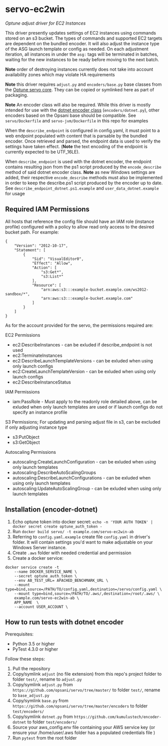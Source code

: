 # servo-ec2win

_Optune adjust driver for EC2 Instances_

This driver presently updates settings of EC2 instances using commands stored on an s3 bucket. The types of commands and supported EC2 targets are dependent on the bundled encoder. It will also adjust the instance type of the ASG launch template or config as needed. On each adjustment iteration, all instances in under the `asg:` tags will be terminated in batches, waiting for the new instances to be ready before moving to the next batch.

__Note__ order of destroying instances currently does not take into account availability zones which may violate HA requirements

__Note__ this driver requires `adjust.py` and `encoders/base.py` base classes from the [Optune servo core](https://github.com/opsani/servo/). They can be copied or symlinked here as part of packaging. 

__Note__ An encoder class will also be required. While this driver is mostly intended for use with the [dotnet encoder class](https://github.com/kumulustech/encoder-dotnet/) (`encoders/dotnet.py`), other encoders based on the Opsani base should be compatible. See `servo/Dockerfile` and `servo-jvm/Dockerfile` in this repo for examples

When the `describe_endpoint` is configured in config.yaml, it must point to a web endpoint populated with content that is parsable by the bundled encoder. Once retrieved and parsed, the endpoint data is used to verify the settings have taken effect. (__Note__ the text encoding of the endpoint is currently expected to be UTF_16LE).

When `describe_endpoint` is used with the dotnet encoder, the endpoint contains resulting json from the ps1 script produced by the `encode_describe` method of said dotnet encoder class. __Note__ as new Windows settings are added, their respective `encode_describe` methods must also be implemented in order to keep the describe.ps1 script produced by the encoder up to date. See `describe_endpoint_dotnet.ps1.example` and `user_data_dotnet.example` for usage

## Required IAM Permissions

All hosts that reference the config file should have an IAM role (instance profile) configured with a policy to allow read only access to the desired bucket path. For example:

```
{
    "Version": "2012-10-17",
    "Statement": [
        {
            "Sid": "VisualEditor0",
            "Effect": "Allow",
            "Action": [
                "s3:Get*",
                "s3:List*"
            ],
            "Resource": [
                "arn:aws:s3:::example-bucket.example.com/ws2012-sandbox/*",
                "arn:aws:s3:::example-bucket.example.com"
            ]
        }
    ]
}
```

As for the account provided for the servo, the permissions required are:

EC2 Permissions

- ec2:DescribeInstances - can be exluded if describe_endpoint is not used
- ec2:TerminateInstances
- ec2:DescribeLaunchTemplateVersions - can be exluded when using only launch configs
- ec2:CreateLaunchTemplateVersion - can be exluded when using only launch configs
- ec2:DescribeInstanceStatus

IAM Permissions

- iam:PassRole - Must apply to the readonly role detailed above, can be exluded when only launch templates are used or if launch configs do not specify an instance profile

S3 Permissions; For updating and parsing adjust file in s3, can be excluded if only adjusting instance type

- s3:PutObject
- s3:GetObject

Autoscaling Permissions

- autoscaling:CreateLaunchConfiguration - can be exluded when using only launch templates
- autoscaling:DescribeAutoScalingGroups
- autoscaling:DescribeLaunchConfigurations - can be exluded when using only launch templates
- autoscaling:UpdateAutoScalingGroup - can be exluded when using only launch templates

## Installation (encoder-dotnet)

1. Echo optune token into docker secret: `echo -n 'YOUR AUTH TOKEN' | docker secret create optune_auth_token -`
1. Run `docker build servo/ -t example.com/servo-ec2win-ab`
1. Referring to `config.yaml.example` create file `config.yaml` in driver's folder. It will contain settings you'd want to make adjustable on your Windows Server instance.
1. Create `.aws` folder with needed credential and permission
1. Create a docker service:

```
docker service create -t
    --name DOCKER_SERVICE_NAME \
    --secret optune_auth_token \
    --env AB_TEST_URL= APACHED_BENCHMARK_URL \
    --mount type=bind,source=/PATH/TO/config.yaml,destination=/servo/config.yaml \
    --mount type=bind,source=/PATH/TO/.aws/,destination=/root/.aws/ \
    example.com/servo-ec2win-ab \
    APP_NAME  \
    --account USER_ACCOUNT \
```

## How to run tests with dotnet encoder

Prerequisites:

* Python 3.5 or higher
* PyTest 4.3.0 or higher

Follow these steps:

1. Pull the repository
1. Copy/symlink `adjust` (no file extension) from this repo's project folder to folder `test/`, rename to `adjust.py`
1. Copy/symlink `adjust.py` from `https://github.com/opsani/servo/tree/master/` to folder `test/`, rename to `base_adjust.py`
1. Copy/symlink `base.py` from `https://github.com/opsani/servo/tree/master/encoders` to folder `test/encoders/`
1. Copy/symlink `dotnet.py` from `https://github.com/kumulustech/encoder-dotnet` to folder `test/encoders/`
1. Source your aws_config.env file containing your AWS service key (or ensure your /home/user/.aws folder has a populated credentials file )
1. Run `pytest` from the root folder
